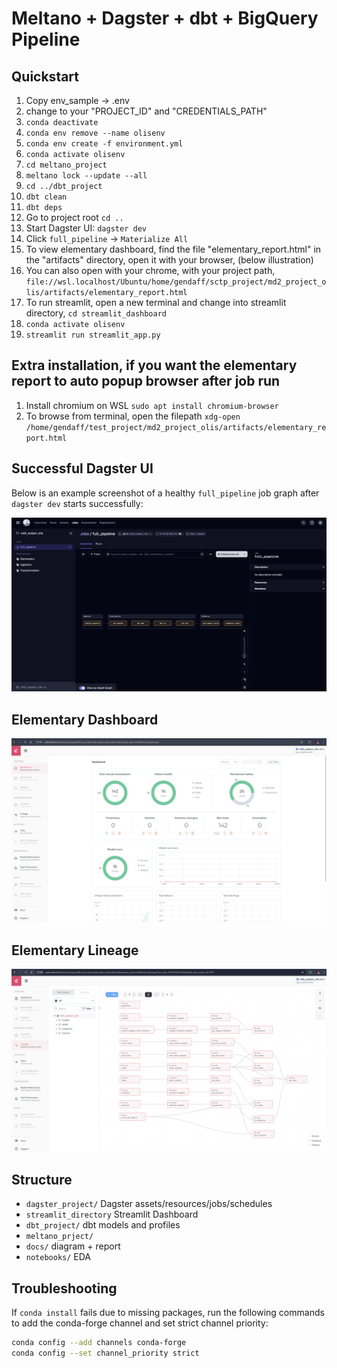 
# Meltano + Dagster + dbt + BigQuery Pipeline

## Quickstart
1) Copy env_sample -> .env
2) change to your "PROJECT_ID" and "CREDENTIALS_PATH"
3) `conda deactivate`
4) `conda env remove --name olisenv`
5) `conda env create -f environment.yml`
4) `conda activate olisenv`
7) `cd meltano_project`
8) `meltano lock --update --all`
9) `cd ../dbt_project`
10) `dbt clean`
11) `dbt deps`
12) Go to project root `cd ..`
13) Start Dagster UI: `dagster dev`
14) Click `full_pipeline` -> `Materialize All`
15) To view elementary dashboard, find the file "elementary_report.html" in the "artifacts" directory, open it with your browser, (below illustration)
16) You can also open with your chrome, with your project path, `file://wsl.localhost/Ubuntu/home/gendaff/sctp_project/md2_project_olis/artifacts/elementary_report.html`  
15) To run streamlit, open a new terminal and change into streamlit directory, `cd streamlit_dashboard`
16) `conda activate olisenv`
17) `streamlit run streamlit_app.py`

## Extra installation, if you want the elementary report to auto popup browser after job run
1) Install chromium on WSL `sudo apt install chromium-browser`
2) To browse from terminal, open the filepath `xdg-open /home/gendaff/test_project/md2_project_olis/artifacts/elementary_report.html`

## Successful Dagster UI
Below is an example screenshot of a healthy `full_pipeline` job graph after `dagster dev` starts successfully:

![Dagster full_pipeline success](docs/screenshot_dagster.png)

## Elementary Dashboard
![Elementary Dashboard](docs/screenshot_elementary.png)

## Elementary Lineage
![Elementary Dashboard Lineage](docs/screenshot_ele_tables.png)

## Structure
- `dagster_project/` Dagster assets/resources/jobs/schedules
- `streamlit_directory` Streamlit Dashboard
- `dbt_project/` dbt models and profiles
- `meltano_prject/` 
- `docs/` diagram + report
- `notebooks/` EDA


## Troubleshooting
If `conda install` fails due to missing packages, run the following commands to add the conda-forge channel and set strict channel priority:

```bash
conda config --add channels conda-forge
conda config --set channel_priority strict
```
